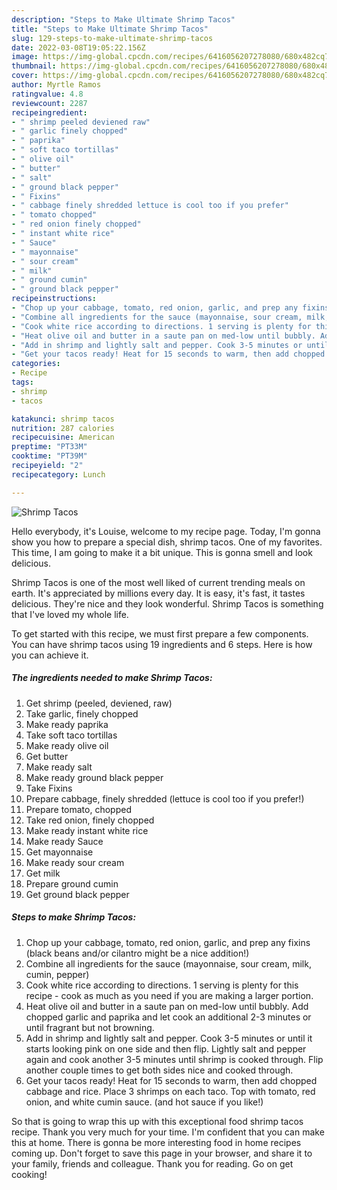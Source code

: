 ```yaml
---
description: "Steps to Make Ultimate Shrimp Tacos"
title: "Steps to Make Ultimate Shrimp Tacos"
slug: 129-steps-to-make-ultimate-shrimp-tacos
date: 2022-03-08T19:05:22.156Z
image: https://img-global.cpcdn.com/recipes/6416056207278080/680x482cq70/shrimp-tacos-recipe-main-photo.jpg
thumbnail: https://img-global.cpcdn.com/recipes/6416056207278080/680x482cq70/shrimp-tacos-recipe-main-photo.jpg
cover: https://img-global.cpcdn.com/recipes/6416056207278080/680x482cq70/shrimp-tacos-recipe-main-photo.jpg
author: Myrtle Ramos
ratingvalue: 4.8
reviewcount: 2287
recipeingredient:
- " shrimp peeled deviened raw"
- " garlic finely chopped"
- " paprika"
- " soft taco tortillas"
- " olive oil"
- " butter"
- " salt"
- " ground black pepper"
- " Fixins"
- " cabbage finely shredded lettuce is cool too if you prefer"
- " tomato chopped"
- " red onion finely chopped"
- " instant white rice"
- " Sauce"
- " mayonnaise"
- " sour cream"
- " milk"
- " ground cumin"
- " ground black pepper"
recipeinstructions:
- "Chop up your cabbage, tomato, red onion, garlic, and prep any fixins (black beans and/or cilantro might be a nice addition!)"
- "Combine all ingredients for the sauce (mayonnaise, sour cream, milk, cumin, pepper)"
- "Cook white rice according to directions. 1 serving is plenty for this recipe - cook as much as you need if you are making a larger portion."
- "Heat olive oil and butter in a saute pan on med-low until bubbly. Add chopped garlic and paprika and let cook an additional 2-3 minutes or until fragrant but not browning."
- "Add in shrimp and lightly salt and pepper. Cook 3-5 minutes or until it starts looking pink on one side and then flip. Lightly salt and pepper again and cook another 3-5 minutes until shrimp is cooked through. Flip another couple times to get both sides nice and cooked through."
- "Get your tacos ready! Heat for 15 seconds to warm, then add chopped cabbage and rice. Place 3 shrimps on each taco. Top with tomato, red onion, and white cumin sauce. (and hot sauce if you like!)"
categories:
- Recipe
tags:
- shrimp
- tacos

katakunci: shrimp tacos 
nutrition: 287 calories
recipecuisine: American
preptime: "PT33M"
cooktime: "PT39M"
recipeyield: "2"
recipecategory: Lunch

---
```



![Shrimp Tacos](https://img-global.cpcdn.com/recipes/6416056207278080/680x482cq70/shrimp-tacos-recipe-main-photo.jpg)

Hello everybody, it's Louise, welcome to my recipe page. Today, I'm gonna show you how to prepare a special dish, shrimp tacos. One of my favorites. This time, I am going to make it a bit unique. This is gonna smell and look delicious.



Shrimp Tacos is one of the most well liked of current trending meals on earth. It's appreciated by millions every day. It is easy, it's fast, it tastes delicious. They're nice and they look wonderful. Shrimp Tacos is something that I've loved my whole life.


To get started with this recipe, we must first prepare a few components. You can have shrimp tacos using 19 ingredients and 6 steps. Here is how you can achieve it.

<!--inarticleads1-->

##### The ingredients needed to make Shrimp Tacos:

1. Get  shrimp (peeled, deviened, raw)
1. Take  garlic, finely chopped
1. Make ready  paprika
1. Take  soft taco tortillas
1. Make ready  olive oil
1. Get  butter
1. Make ready  salt
1. Make ready  ground black pepper
1. Take  Fixins
1. Prepare  cabbage, finely shredded (lettuce is cool too if you prefer!)
1. Prepare  tomato, chopped
1. Take  red onion, finely chopped
1. Make ready  instant white rice
1. Make ready  Sauce
1. Get  mayonnaise
1. Make ready  sour cream
1. Get  milk
1. Prepare  ground cumin
1. Get  ground black pepper




<!--inarticleads2-->

##### Steps to make Shrimp Tacos:

1. Chop up your cabbage, tomato, red onion, garlic, and prep any fixins (black beans and/or cilantro might be a nice addition!)
1. Combine all ingredients for the sauce (mayonnaise, sour cream, milk, cumin, pepper)
1. Cook white rice according to directions. 1 serving is plenty for this recipe - cook as much as you need if you are making a larger portion.
1. Heat olive oil and butter in a saute pan on med-low until bubbly. Add chopped garlic and paprika and let cook an additional 2-3 minutes or until fragrant but not browning.
1. Add in shrimp and lightly salt and pepper. Cook 3-5 minutes or until it starts looking pink on one side and then flip. Lightly salt and pepper again and cook another 3-5 minutes until shrimp is cooked through. Flip another couple times to get both sides nice and cooked through.
1. Get your tacos ready! Heat for 15 seconds to warm, then add chopped cabbage and rice. Place 3 shrimps on each taco. Top with tomato, red onion, and white cumin sauce. (and hot sauce if you like!)




So that is going to wrap this up with this exceptional food shrimp tacos recipe. Thank you very much for your time. I'm confident that you can make this at home. There is gonna be more interesting food in home recipes coming up. Don't forget to save this page in your browser, and share it to your family, friends and colleague. Thank you for reading. Go on get cooking!
